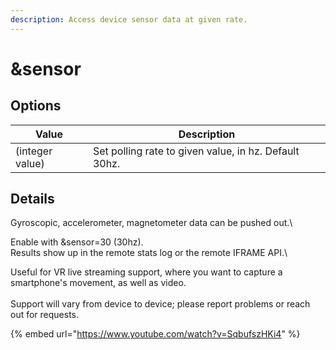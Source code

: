 ```yaml
---
description: Access device sensor data at given rate.
---
```


# \&sensor

## Options

| Value           | Description                                           |
| --------------- | ----------------------------------------------------- |
| (integer value) | Set polling rate to given value, in hz. Default 30hz. |

## Details

Gyroscopic, accelerometer, magnetometer data can be pushed out.\


Enable with \&sensor=30 (30hz).\
Results show up in the remote stats log or the remote IFRAME API.\


Useful for VR live streaming support, where you want to capture a smartphone's movement, as well as video.\
\
Support will vary from device to device; please report problems or reach out for requests.

{% embed url="https://www.youtube.com/watch?v=SqbufszHKi4" %}



